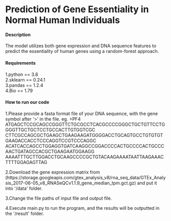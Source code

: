 # Prediction of Gene Essentiality in Normal Human Individuals

#### Description
The model utilizes both gene expression and DNA sequence features to predict the essentiality of human genes using a random-forest approach.

#### Requirements
1.python == 3.8<br>
2.sklearn == 0.24.1<br>
3.pandas == 1.2.4<br>
4.Bio == 1.79<br>

#### How to run our code
</p>1.Please provide a fasta format file of your DNA sequence, with the gene symbol after '>' in the file.
eg.
>PF4
ATGAGCTCCGCAGCCGGGTTCTGCGCCTCACGCCCCGGGCTGCTGTTCCTGGGGTTGCTGCTCCTGCCACTTGTGGTCGC
CTTCGCCAGCGCTGAAGCTGAAGAAGATGGGGACCTGCAGTGCCTGTGTGTGAAGACCACCTCCCAGGTCCGTCCCAGGC
ACATCACCAGCCTGGAGGTGATCAAGGCCGGACCCCACTGCCCCACTGCCCAACTGATAGCCACGCTGAAGAATGGAAGG
AAAATTTGCTTGGACCTGCAAGCCCCGCTGTACAAGAAAATAATTAAGAAACTTTTGGAGAGTTAG</p>
</p>2.Download the gene expression matrix from (https://storage.googleapis.com/gtex_analysis_v8/rna_seq_data/GTEx_Analysis_2017-06-05_v8_RNASeQCv1.1.9_gene_median_tpm.gct.gz) and put it into '/data' folder.<br></p>
</p>3.Change the file paths of input file and output file.</p>
</p>4.Execute main.py to run the program, and the results will be outputted in the '/result' folder.</p>
